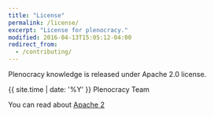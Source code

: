 ```yaml
---
title: "License"
permalink: /license/
excerpt: "License for plenocracy."
modified: 2016-04-13T15:05:12-04:00
redirect_from:
  - /contributing/
---
```


Plenocracy knowledge is released under Apache 2.0 license.

{{ site.time | date: '%Y' }} Plenocracy Team

You can read about [Apache 2](https://www.apache.org/licenses/LICENSE-2.0)
